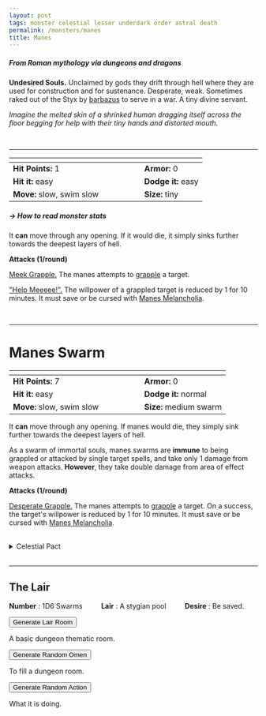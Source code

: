 ```yaml
---
layout: post
tags: monster celestial lesser underdark order astral death
permalink: /monsters/manes
title: Manes
---
```


##### From Roman mythology via dungeons and dragons

**Undesired Souls.** Unclaimed by gods they drift through hell where they are used for construction and for sustenance. Desperate, weak.
Sometimes raked out of the Styx by [barbazus](/monsters/barbazu) to serve in a war. A tiny divine servant.

_Imagine the melted skin of a shrinked human dragging itself across the floor begging for help with their tiny hands and distorted mouth._

<br>

---

|  <span style="display: inline-block; width:250px"></span>  |  |
| -------- | --------|
| **Hit Points:** 1 | **Armor:** 0 |
| **Hit it:** easy  | **Dodge it:** easy  |
| **Move:** slow, swim slow  |  **Size:** tiny | 

##### <span class="tooltip" data-tooltip="Armor = damage reduction · · · Easy/Normal/Hard = roll above 10/15/20 to beat">→ How to read monster stats</span>

It **can** move through any opening. If it would die, it simply sinks further towards the deepest layers of hell.

**Attacks (1/round)**

<ins>Meek Grapple.</ins> The manes attempts to [grapple](/2020/11/09/base-rules/) a target.

<ins>"Help Meeeee!".</ins> The willpower of a grappled target is reduced by 1 for 10 minutes. It must save or be cursed with [Manes Melancholia](/2024/01/01/manes-melancholia/).

<br>

---

# Manes Swarm

|  <span style="display: inline-block; width:250px"></span>  |  |
| -------- | --------|
| **Hit Points:** 7 | **Armor:** 0 |
| **Hit it:** easy  | **Dodge it:** normal  |
| **Move:** slow, swim slow  |  **Size:** medium swarm | 

It **can** move through any opening. If manes would die, they simply sink further towards the deepest layers of hell.

As a swarm of immortal souls, manes swarms are **immune** to being grappled or attacked by single target spells, and take only 1 damage from weapon attacks. **However**, they take double damage from area of effect attacks.

**Attacks (1/round)**

<ins>Desperate Grapple.</ins> The manes attempts to [grapple](/2020/11/09/base-rules/) a target. On a success, the target's willpower is reduced by 1 for 10 minutes. It must save or be cursed with [Manes Melancholia](/2024/01/01/manes-melancholia/).

<br> 

<details markdown="1">
<summary>Celestial Pact</summary>
You cannot communicate with a Chaos Eater, but you can accomplish its desire by making a pact with it. The price of breaking a pact is always your soul.

**Reward:**
1. Free passage across the Styx.
1. You'll always find a gold coin in your mouth when you wake up.
1. An audience with death
1. Your irises look like gold coins. You can cast [Occult Consultation](/2020/11/13/occult-consultation/) with 1 Spell Dice once per day.
1. You always have dark bags under you eyes. You can smell ghosts and other souls.
1. You become 20% transparent. You can cast [Shroud](/2020/11/13/shroud/) with 1 Spell Dice once per day.

**Quest:**

1. Find their name from when they were alive.
1. Find their lover's soul.
1. Bring them to the shrine of a merciful god.
1. Plead their case at the soul scale.
1. Feed them a more powerful soul.
1. Help them make a new name.
</details>

<br> 

---

## The Lair

**Number** : 1D6 Swarms <span style="display: inline-block; width:30px"></span>
**Lair** : A stygian pool <span style="display: inline-block; width:30px"></span>
**Desire** : Be saved.

<button id="room-btn">Generate Lair Room</button>
<p id="RoomResult">A basic dungeon thematic room.</p>

<button id="generate-btn">Generate Random Omen</button>
<p id="RoamResult">To fill a dungeon room.</p>

<button onclick="generateMood()">Generate Random Action</button>
<p id="MoodResult">What it is doing.</p>
<script src="/scripts/generateMood.js"></script>

<br>

 <script src="https://code.jquery.com/jquery-3.6.0.min.js"></script>
<script>
      $(document).ready(function() {
        function generateResult(buttonId, resultId, columnRangeStart, columnRangeEnd) {
          $(buttonId).click(function() {
            var searchValue = "0039"; // Change this to the actual value you need

            $.get("/CSV/Monster - Index.csv", function(data) {
              var rows = data.split("\n").slice(1);
              var matchingRows = rows.filter(function(row) {
                var columns = row.split(",");
                return columns[0] === searchValue;
              });

              var selectedRow = matchingRows[Math.floor(Math.random() * matchingRows.length)];
              var selectedCell = selectedRow.split(",")[Math.floor(Math.random() * (columnRangeEnd - columnRangeStart + 1)) + columnRangeStart];

              $(resultId).html(selectedCell); // Use .html() to insert HTML content
            });
          });
        }

        generateResult("#room-btn", "#RoomResult", 38, 43);
        generateResult("#generate-btn", "#RoamResult", 3, 8);
      });
    </script>
